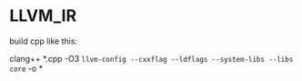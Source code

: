 # LLVM_IR

build cpp like this:

clang++ *.cpp -O3 `llvm-config --cxxflag --ldflags --system-libs --libs core` -o *
